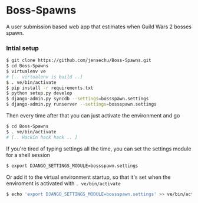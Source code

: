 Boss-Spawns
===========

A user submission based web app that estimates when Guild Wars 2 bosses spawn.

### Intial setup

```bash
$ git clone https://github.com/jensechu/Boss-Spawns.git
$ cd Boss-Spawns
$ virtualenv ve
# [.. virtualenv is build ..]
$ . ve/bin/activate
$ pip install -r requirements.txt
$ python setup.py develop
$ django-admin.py syncdb --settings=bossspawn.settings
$ django-admin.py runserver --settings=bossspawn.settings
```

Then every time after that you can just activate the environment and go

```bash
$ cd Boss-Spawns
$ . ve/bin/activate
# [.. Hackin hack hack .. ]
```

If you're tired of typing settings all the time, you can set the settings module
for a shell session

```bash
$ export DJANGO_SETTINGS_MODULE=bossspawn.settings
```

Or add it to the virtual environment startup, so that it's set when
the enviroment is activated with `. ve/bin/activate`

```bash
$ echo 'export DJANGO_SETTINGS_MODULE=bossspawn.settings' >> ve/bin/activate
```